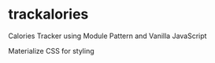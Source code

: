 # trackalories
Calories Tracker using Module Pattern and Vanilla JavaScript

Materialize CSS for styling
